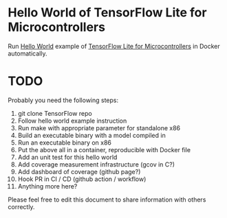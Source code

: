 # Hello World of TensorFlow Lite for Microcontrollers

Run [Hello World](https://github.com/tensorflow/tflite-micro/tree/main/tensorflow/lite/micro/examples/hello_world) example of [TensorFlow Lite for Microcontrollers](https://www.tensorflow.org/lite/microcontrollers/get_started_low_level) in Docker automatically.

# TODO
Probably you need the following steps:

1. git clone TensorFlow repo
2. Follow hello world example instruction
3. Run make with appropriate parameter for standalone x86
4. Build an executable binary with a model compiled in
5. Run an executable binary on x86
6. Put the above all in a container, reproducible with Docker file
7. Add an unit test for this hello world
8. Add coverage measurement infrastructure (gcov in C?)
9. Add dashboard of coverage (github page?)
10. Hook PR in CI / CD (github action / workflow)
11. Anything more here?

Please feel free to edit this document to share information with others correctly.
